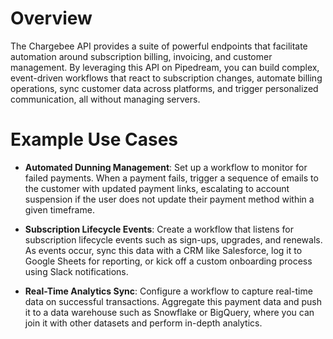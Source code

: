 # Overview

The Chargebee API provides a suite of powerful endpoints that facilitate automation around subscription billing, invoicing, and customer management. By leveraging this API on Pipedream, you can build complex, event-driven workflows that react to subscription changes, automate billing operations, sync customer data across platforms, and trigger personalized communication, all without managing servers.

# Example Use Cases

- **Automated Dunning Management**: Set up a workflow to monitor for failed payments. When a payment fails, trigger a sequence of emails to the customer with updated payment links, escalating to account suspension if the user does not update their payment method within a given timeframe.

- **Subscription Lifecycle Events**: Create a workflow that listens for subscription lifecycle events such as sign-ups, upgrades, and renewals. As events occur, sync this data with a CRM like Salesforce, log it to Google Sheets for reporting, or kick off a custom onboarding process using Slack notifications.

- **Real-Time Analytics Sync**: Configure a workflow to capture real-time data on successful transactions. Aggregate this payment data and push it to a data warehouse such as Snowflake or BigQuery, where you can join it with other datasets and perform in-depth analytics.
